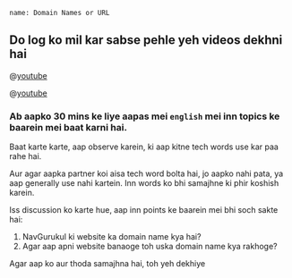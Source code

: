 ```ngMeta
name: Domain Names or URL
```

## Do log ko mil kar sabse pehle yeh videos dekhni hai

@[youtube](XZ7b2BsmFbI)

@[youtube](BVoxVX__AdU)

### Ab aapko 30 mins ke liye aapas mei `english` mei inn topics ke baarein mei baat karni hai.
Baat karte karte, aap observe karein, ki aap kitne tech words use kar paa rahe hai.

Aur agar aapka partner koi aisa tech word bolta hai, jo aapko nahi pata, ya aap generally use nahi kartein. Inn words ko bhi samajhne ki phir koshish karein.

Iss discussion ko karte hue, aap inn points ke baarein mei bhi soch sakte hai:

1. NavGurukul ki website ka domain name kya hai?
2. Agar aap apni website banaoge toh uska domain name kya rakhoge?

Agar aap ko aur thoda samajhna hai, toh yeh dekhiye

